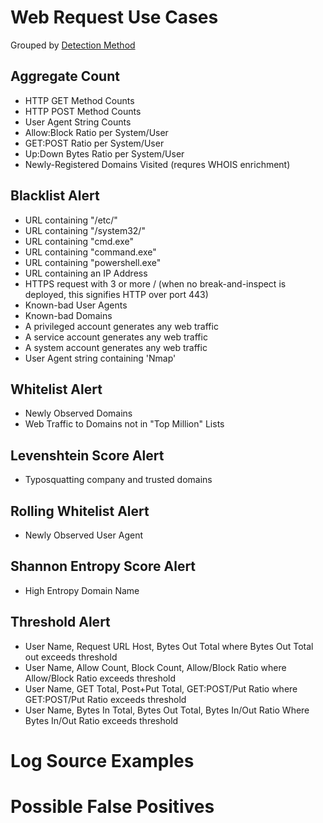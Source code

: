 # Web Request Use Cases


Grouped by [Detection Method](/Detection-Methods.md)


## Aggregate Count
- HTTP GET Method Counts
- HTTP POST Method Counts
- User Agent String Counts
- Allow:Block Ratio per System/User
- GET:POST Ratio per System/User
- Up:Down Bytes Ratio per System/User
- Newly-Registered Domains Visited (requres WHOIS enrichment)


## Blacklist Alert
- URL containing "/etc/"
- URL containing "/system32/"
- URL containing "cmd.exe"
- URL containing "command.exe"
- URL containing "powershell.exe"
- URL containing an IP Address
- HTTPS request with 3 or more / (when no break-and-inspect is deployed, this signifies HTTP over port 443)
- Known-bad User Agents
- Known-bad Domains
- A privileged account generates any web traffic
- A service account generates any web traffic
- A system account generates any web traffic
- User Agent string containing 'Nmap'


## Whitelist Alert
- Newly Observed Domains
- Web Traffic to Domains not in "Top Million" Lists


## Levenshtein Score Alert
- Typosquatting company and trusted domains


## Rolling Whitelist Alert
- Newly Observed User Agent


## Shannon Entropy Score Alert
- High Entropy Domain Name


## Threshold Alert
- User Name, Request URL Host, Bytes Out Total where Bytes Out Total out exceeds threshold
- User Name, Allow Count, Block Count, Allow/Block Ratio where Allow/Block Ratio exceeds threshold
- User Name, GET Total, Post+Put Total, GET:POST/Put Ratio where GET:POST/Put Ratio exceeds threshold
- User Name, Bytes In Total, Bytes Out Total, Bytes In/Out Ratio Where Bytes In/Out Ratio exceeds threshold


# Log Source Examples


# Possible False Positives
